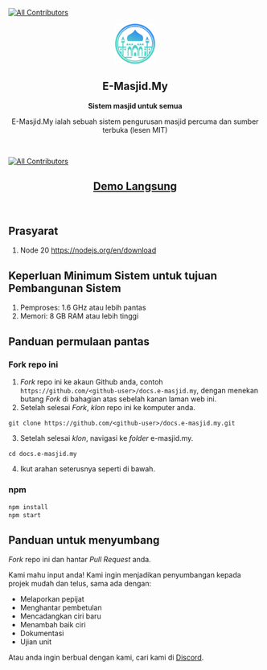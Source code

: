 
<!-- ALL-CONTRIBUTORS-BADGE:START - Do not remove or modify this section -->
[![All Contributors](https://img.shields.io/badge/all_contributors-8-orange.svg?style=flat-square)](#contributors-)
<!-- ALL-CONTRIBUTORS-BADGE:END -->
<p align="center">
  <img src="misc/assets/img/logo.png" alt="E-Masjid.My" width="80" height="80"/>
</p>

<h2 align="center"><b>E-Masjid.My</b></h2>
<p align="center"><b>Sistem masjid untuk semua</b></p>
<p align="center">
  E-Masjid.My ialah sebuah sistem pengurusan masjid percuma dan sumber terbuka (lesen MIT)
</p><br>

[![All Contributors](https://img.shields.io/github/all-contributors/Dev4w4n/docs.e-masjid.my?color=ee8449&style=flat-square)](#contributors)

<h2 align="center">
  <a href='https://docs.e-masjid.my'>Demo Langsung</a>
</h2><br>

## Prasyarat
1. Node 20 https://nodejs.org/en/download

## Keperluan Minimum Sistem untuk tujuan Pembangunan Sistem
1. Pemproses: 1.6 GHz atau lebih pantas
2. Memori: 8 GB RAM atau lebih tinggi

## Panduan permulaan pantas
### Fork repo ini
1. *Fork* repo ini ke akaun Github anda, contoh `https://github.com/<github-user>/docs.e-masjid.my`, dengan menekan butang *Fork* di bahagian atas sebelah kanan laman web ini.
2. Setelah selesai *Fork*, *klon* repo ini ke komputer anda.
```
git clone https://github.com/<github-user>/docs.e-masjid.my.git
```
3. Setelah selesai *klon*, navigasi ke *folder* e-masjid.my.
```
cd docs.e-masjid.my
```
4. Ikut arahan seterusnya seperti di bawah.
### npm
```
npm install
npm start
```

## Panduan untuk menyumbang
*Fork* repo ini dan hantar *Pull Request* anda.

Kami mahu input anda! Kami ingin menjadikan penyumbangan kepada projek mudah dan telus, sama ada dengan:

- Melaporkan pepijat
- Menghantar pembetulan
- Mencadangkan ciri baru
- Menambah baik ciri
- Dokumentasi
- Ujian unit
  
Atau anda ingin berbual dengan kami, cari kami di [Discord](https://discord.gg/k2zGpWTDpe).